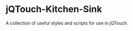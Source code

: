 jQTouch-Kitchen-Sink
====================
A collection of useful styles and scripts for use in jQTouch.
